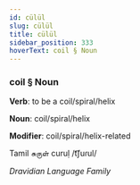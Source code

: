 ```yaml
---
id: cülül
slug: cülül
title: cülül
sidebar_position: 333
hoverText: coil § Noun
---
```


### coil § Noun

**Verb**: to be a coil/spiral/helix

**Noun**: coil/spiral/helix

**Modifier**: coil/spiral/helix-related

Tamil சுருள் curuḷ /t͡ʃuɾul/

*Dravidian Language Family*